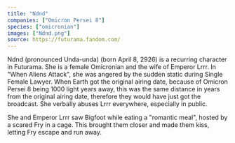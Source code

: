 ```yaml
---
title: "Ndnd"
companies: ["Omicron Persei 8"]
species: ["omicronian"]
images: ["Ndnd.png"]
source: https://futurama.fandom.com/
---
```

Ndnd (pronounced Unda-unda) (born April 8, 2926) is a recurring character in Futurama. She is a female Omicronian and the wife of Emperor Lrrr. In "When Aliens Attack", she was angered by the sudden static during Single Female Lawyer. When Earth got the original airing date, because of Omicron Persei 8 being 1000 light years away, this was the same distance in years from the original airing date, therefore they would have just got the broadcast. She verbally abuses Lrrr everywhere, especially in public.

She and Emperor Lrrr saw Bigfoot while eating a "romantic meal", hosted by a scared Fry in a cage. This brought them closer and made them kiss, letting Fry escape and run away.
